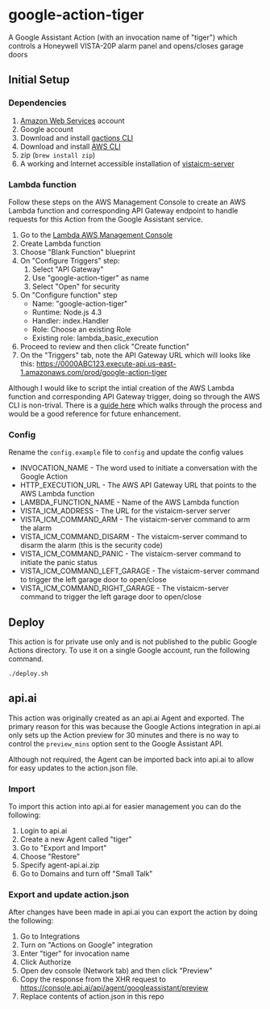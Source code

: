 # google-action-tiger

A Google Assistant Action (with an invocation name of "tiger") which controls a Honeywell VISTA-20P alarm panel and opens/closes garage doors

## Initial Setup

### Dependencies

1. [Amazon Web Services](https://aws.amazon.com) account
2. Google account
3. Download and install [gactions CLI](https://developers.google.com/actions/tools/gactions-cli)
4. Download and install [AWS CLI](http://docs.aws.amazon.com/cli/latest/userguide/installing.html)
5. zip (`brew install zip`)
6. A working and Internet accessible installation of [vistaicm-server](https://github.com/bradyholt/vistaicm-server)

### Lambda function

Follow these steps on the AWS Management Console to create an AWS Lambda function and corresponding API Gateway endpoint to handle requests for this Action from the Google Assistant service.

1. Go to the [Lambda AWS Management Console](https://console.aws.amazon.com/lambda/)
2. Create Lambda function
3. Choose "Blank Function" blueprint
4. On "Configure Triggers" step:
   1. Select "API Gateway"
   2. Use "google-action-tiger" as name
   3. Select "Open" for security
5. On "Configure function" step
   - Name: "google-action-tiger"
   - Runtime: Node.js 4.3
   - Handler: index.Handler
   - Role: Choose an existing Role
   - Existing role: lambda_basic_execution
7. Proceed to review and then click "Create function"
8. On the "Triggers" tab, note the API Gateway URL which will looks like this: https://0000ABC123.execute-api.us-east-1.amazonaws.com/prod/google-action-tiger

Although I would like to script the intial creation of the AWS Lambda function and corresponding API Gateway trigger, doing so through the AWS CLI is non-trival.  There is a [guide here](https://ig.nore.me/2016/03/setting-up-lambda-and-a-gateway-through-the-cli/) which walks through the process and would be a good reference for future enhancement.

### Config

Rename the `config.example` file to `config` and update the config values

- INVOCATION_NAME - The word used to initiate a conversation with the Google Action
- HTTP_EXECUTION_URL - The AWS API Gateway URL that points to the AWS Lambda function
- LAMBDA_FUNCTION_NAME - Name of the AWS Lambda function
- VISTA_ICM_ADDRESS - The URL for the vistaicm-server server
- VISTA_ICM_COMMAND_ARM - The vistaicm-server command to arm the alarm
- VISTA_ICM_COMMAND_DISARM - The vistaicm-server command to disarm the alarm (this is the security code)
- VISTA_ICM_COMMAND_PANIC - The vistaicm-server command to initiate the panic status
- VISTA_ICM_COMMAND_LEFT_GARAGE - The vistaicm-server command to trigger the left garage door to open/close
- VISTA_ICM_COMMAND_RIGHT_GARAGE - The vistaicm-server command to trigger the left garage door to open/close

## Deploy

This action is for private use only and is not published to the public Google Actions directory.  To use it on a single Google account, run the following command.

`./deploy.sh`

## api.ai

This action was originally created as an api.ai Agent and exported.  The primary reason for this was because the Google Actions integration in api.ai only sets up the Action preview for 30 minutes and there is no way to control the `preview_mins` option sent to the Google Assistant API.

Although not required, the Agent can be imported back into api.ai to allow for easy updates to the action.json file.

### Import

To import this action into api.ai for easier management you can do the following:

1. Login to api.ai
2. Create a new Agent called "tiger"
3. Go to "Export and Import"
4. Choose "Restore"
5. Specify agent-api.ai.zip
7. Go to Domains and turn off "Small Talk"

### Export and update action.json

After changes have been made in api.ai you can export the action by doing the following:

1. Go to Integrations
2. Turn on "Actions on Google" integration
3. Enter "tiger" for invocation name
4. Click Authorize
5. Open dev console (Network tab) and then click "Preview"
6. Copy the response from the XHR request to https://console.api.ai/api/agent/googleassistant/preview
7. Replace contents of action.json in this repo
